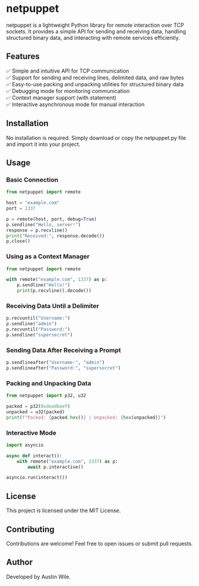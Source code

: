 # netpuppet
netpuppet is a lightweight Python library for remote interaction over TCP sockets. It provides a simple API for sending and receiving data, handling structured binary data, and interacting with remote services efficiently.

## Features
 ✅ Simple and intuitive API for TCP communication<br/>
 ✅ Support for sending and receiving lines, delimited data, and raw bytes<br/>
 ✅ Easy-to-use packing and unpacking utilities for structured binary data<br/>
 ✅ Debugging mode for monitoring communication<br/>
 ✅ Context manager support (with statement)<br/>
 ✅ Interactive asynchronous mode for manual interaction<br/>

## Installation
No installation is required. Simply download or copy the netpuppet.py file and import it into your project.

## Usage

### Basic Connection
```py
from netpuppet import remote

host = "example.com"
port = 1337

p = remote(host, port, debug=True)
p.sendline("Hello, server!")
response = p.recvline()
print("Received:", response.decode())
p.close()
```

### Using as a Context Manager
```py
from netpuppet import remote

with remote("example.com", 1337) as p:
    p.sendline("Hello!")
    print(p.recvline().decode())
```

### Receiving Data Until a Delimiter
```py
p.recvuntil("Username:")
p.sendline("admin")
p.recvuntil("Password:")
p.sendline("supersecret")
```

### Sending Data After Receiving a Prompt
```py
p.sendlineafter("Username:", "admin")
p.sendlineafter("Password:", "supersecret")
```

### Packing and Unpacking Data
```py
from netpuppet import p32, u32

packed = p32(0xdeadbeef)
unpacked = u32(packed)
print(f"Packed: {packed.hex()} | Unpacked: {hex(unpacked)}")
```

### Interactive Mode
```py
import asyncio

async def interact():
    with remote("example.com", 1337) as p:
        await p.interactive()

asyncio.run(interact())
```

## License
This project is licensed under the MIT License.

## Contributing
Contributions are welcome! Feel free to open issues or submit pull requests.

## Author

Developed by Austin Wile.
